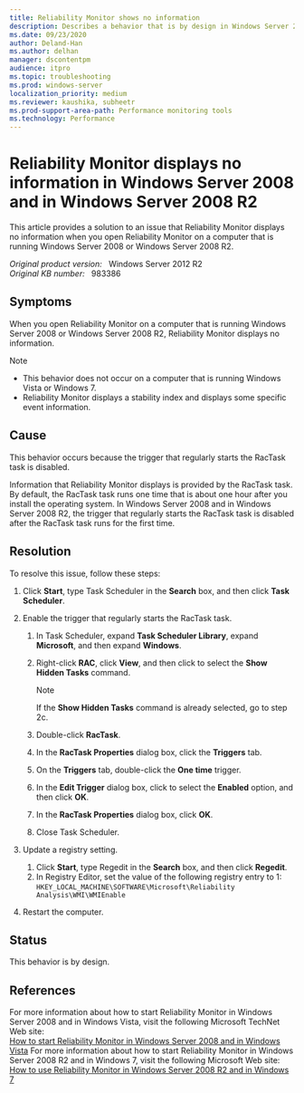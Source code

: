 ```yaml
---
title: Reliability Monitor shows no information
description: Describes a behavior that is by design in Windows Server 2008 and in Windows Server 2008 R2. This behavior causes no information to be displayed in Reliability Monitor.
ms.date: 09/23/2020
author: Deland-Han 
ms.author: delhan
manager: dscontentpm
audience: itpro
ms.topic: troubleshooting
ms.prod: windows-server
localization_priority: medium
ms.reviewer: kaushika, subheetr
ms.prod-support-area-path: Performance monitoring tools
ms.technology: Performance
---
```

# Reliability Monitor displays no information in Windows Server 2008 and in Windows Server 2008 R2

This article provides a solution to an issue that Reliability Monitor displays no information when you open Reliability Monitor on a computer that is running Windows Server 2008 or Windows Server 2008 R2.

_Original product version:_ &nbsp; Windows Server 2012 R2  
_Original KB number:_ &nbsp; 983386

## Symptoms

When you open Reliability Monitor on a computer that is running Windows Server 2008 or Windows Server 2008 R2, Reliability Monitor displays no information.

> [!NOTE]
>
> - This behavior does not occur on a computer that is running Windows Vista or Windows 7.
> - Reliability Monitor displays a stability index and displays some specific event information.

## Cause

This behavior occurs because the trigger that regularly starts the RacTask task is disabled.

Information that Reliability Monitor displays is provided by the RacTask task. By default, the RacTask task runs one time that is about one hour after you install the operating system. In Windows Server 2008 and in Windows Server 2008 R2, the trigger that regularly starts the RacTask task is disabled after the RacTask task runs for the first time.

## Resolution

To resolve this issue, follow these steps:

1. Click **Start**, type Task Scheduler in the **Search** box, and then click **Task Scheduler**.
2. Enable the trigger that regularly starts the RacTask task.
    1. In Task Scheduler, expand **Task Scheduler Library**, expand **Microsoft**, and then expand **Windows**.
    2. Right-click **RAC**, click **View**, and then click to select the **Show Hidden Tasks** command.

        > [!NOTE]
        > If the **Show Hidden Tasks** command is already selected, go to step 2c.
    3. Double-click **RacTask**.
    4. In the **RacTask Properties** dialog box, click the **Triggers** tab.
    5. On the **Triggers** tab, double-click the **One time** trigger.
    6. In the **Edit Trigger** dialog box, click to select the **Enabled** option, and then click **OK**.
    7. In the **RacTask Properties** dialog box, click **OK**.
    8. Close Task Scheduler.
3. Update a registry setting.
    1. Click **Start**, type Regedit in the **Search** box, and then click **Regedit**.
    2. In Registry Editor, set the value of the following registry entry to 1:
        `HKEY_LOCAL_MACHINE\SOFTWARE\Microsoft\Reliability Analysis\WMI\WMIEnable`

4. Restart the computer.

## Status

This behavior is by design.

## References

For more information about how to start Reliability Monitor in Windows Server 2008 and in Windows Vista, visit the following Microsoft TechNet Web site:  
[How to start Reliability Monitor in Windows Server 2008 and in Windows Vista](https://technet.microsoft.com/library/cc748864%28ws.10%29.aspx)
For more information about how to start Reliability Monitor in Windows Server 2008 R2 and in Windows 7, visit the following Microsoft Web site:  
[How to use Reliability Monitor in Windows Server 2008 R2 and in Windows 7](https://windows.microsoft.com/windows7/how-to-use-reliability-monitor)
